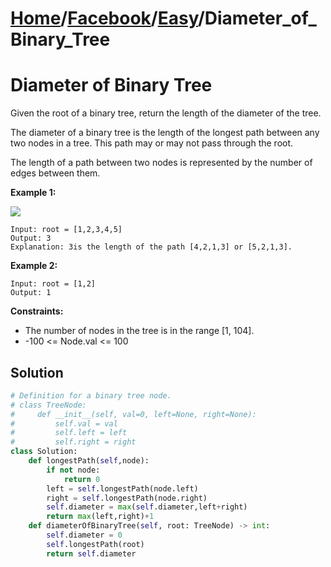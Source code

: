 # [Home](./../..)/[Facebook](./..)/[Easy](./)/Diameter_of_Binary_Tree
<h1>Diameter of Binary Tree</h1>

<p>
Given the root of a binary tree, return the length of the diameter of the tree.

The diameter of a binary tree is the length of the longest path between any two nodes in a tree. This path may or may not pass through the root.

The length of a path between two nodes is represented by the number of edges between them.
</p>

<b>Example 1:</b>

<img src="https://assets.leetcode.com/uploads/2021/03/06/diamtree.jpg">

    Input: root = [1,2,3,4,5]
    Output: 3
    Explanation: 3is the length of the path [4,2,1,3] or [5,2,1,3].
    
<b>Example 2:</b>

    Input: root = [1,2]
    Output: 1

<b>Constraints:</b>

- The number of nodes in the tree is in the range [1, 104].
- -100 <= Node.val <= 100

<h2>Solution</h2>

```python
# Definition for a binary tree node.
# class TreeNode:
#     def __init__(self, val=0, left=None, right=None):
#         self.val = val
#         self.left = left
#         self.right = right
class Solution:
    def longestPath(self,node):
        if not node:
            return 0
        left = self.longestPath(node.left)
        right = self.longestPath(node.right)
        self.diameter = max(self.diameter,left+right)
        return max(left,right)+1
    def diameterOfBinaryTree(self, root: TreeNode) -> int:
        self.diameter = 0
        self.longestPath(root)
        return self.diameter
```
